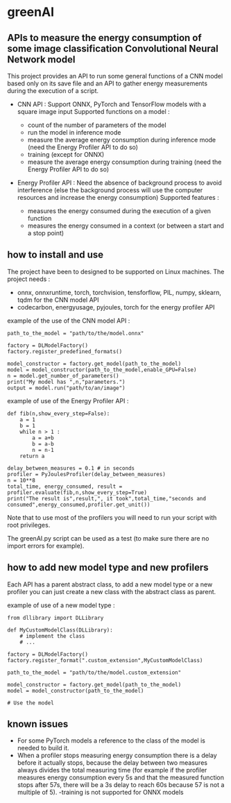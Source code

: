 # greenAI

## APIs to measure the energy consumption of some image classification Convolutional Neural Network model

This project provides an API to run some general functions of a CNN model based only on its save file and an API to gather energy measurements during the execution of a script.

- CNN API :
	Support ONNX, PyTorch and TensorFlow models with a square image input
	Supported functions on a model :
	- count of the number of parameters of the model
	- run the model in inference mode		
	- measure the average energy consumption during inference mode (need the Energy Profiler API to do so)
	- training (except for ONNX)
	- measure the average energy consumption during training (need the Energy Profiler API to do so)

- Energy Profiler API :
	Need the absence of background process to avoid interference (else the background process will use the computer resources and increase the energy consumption)
	Supported features :
	- measures the energy consumed during the execution of a given function
	- measures the energy consumed in a context (or between a start and a stop point)

## how to install and use

The project have been to designed to be supported on Linux machines.
The project needs :
- onnx, onnxruntime, torch, torchvision, tensforflow, PIL, numpy, sklearn, tqdm for the CNN model API
- codecarbon, energyusage, pyjoules, torch for the energy profiler API

example of the use of the CNN model API :
```
path_to_the_model = "path/to/the/model.onnx"

factory = DLModelFactory()
factory.register_predefined_formats()

model_constructor = factory.get_model(path_to_the_model)
model = model_constructor(path_to_the_model,enable_GPU=False)
n = model.get_number_of_parameters()
print("My model has ",n,"parameters.")
output = model.run("path/to/an/image")
```

example of use of the Energy Profiler API :
```
def fib(n,show_every_step=False):
	a = 1
	b = 1
	while n > 1 :
		a = a+b
		b = a-b
		n = n-1
	return a

delay_between_measures = 0.1 # in seconds
profiler = PyJoulesProfiler(delay_between_measures)
n = 10**8
total_time, energy_consumed, result = profiler.evaluate(fib,n,show_every_step=True)
print("The result is",result,", it took",total_time,"seconds and consumed",energy_consumed,profiler.get_unit())
```

Note that to use most of the profilers you will need to run your script with root privileges.

The greenAI.py script can be used as a test (to make sure there are no import errors for example).

## how to add new model type and new profilers

Each API has a parent abstract class, to add a new model type or a new profiler you can just create a new class with the abstract class as parent.

example of use of a new model type :
```
from dllibrary import DLLibrary

def MyCustomModelClass(DLLibrary):
	# implement the class
	# ...

factory = DLModelFactory()
factory.register_format(".custom_extension",MyCustomModelClass)

path_to_the_model = "path/to/the/model.custom_extension"

model_constructor = factory.get_model(path_to_the_model)
model = model_constructor(path_to_the_model)

# Use the model

```

## known issues

- For some PyTorch models a reference to the class of the model is needed to build it.
- When a profiler stops measuring energy consumption there is a delay before it actually stops, because the delay between two measures always divides the total measuring time (for example if the profiler measures energy consumption every 5s and that the measured function stops after 57s, there will be a 3s delay to reach 60s because 57 is not a multiple of 5).
-training is not supported for ONNX models


